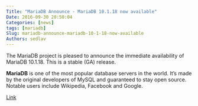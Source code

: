 ```yaml
---
Title: "MariaDB Announce - MariaDB 10.1.18 now available"
Date: 2016-09-30 20:50:04
Categories: [news]
tags: [mariadb]
Slug: mariadb-announce-mariadb-10-1-18-now-available
Authors: sedlav
---
```


The MariaDB project is pleased to announce the immediate availability of MariaDB 10.1.18. This is a stable (GA) release.

**MariaDB** is one of the most popular database servers in the world. It’s made by the original developers of MySQL and guaranteed to stay open source. Notable users include Wikipedia, Facebook and Google.

[Link](https://mariadb.com/kb/en/mdb-10118-rn/)

